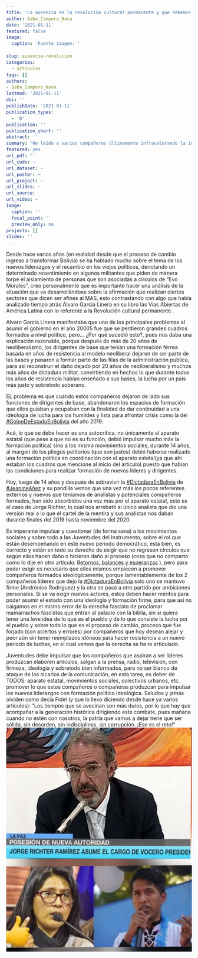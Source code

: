 ```yaml
---
title: 'La ausencia de la revolución cultural permanente y que debemos hacer '
author: Gabo_Campero_Nava
date: '2021-01-11'
featured: false
image:
  caption: 'Fuente imagen: '

slug: ausencia-revolucion
categories:
  - articulos
tags: []
authors:
- Gabo_Campero_Nava
lastmod: '2021-01-11'
doi: ''
publishDate: '2021-01-11'
publication_types:
  - '0'
publication: ''
publication_short: ''
abstract: ''
summary: 'He leído a varios compañeros últimamente infravalorando la importancia de las subnacionales y que exista consenso entre los dirigentes, autoridades del Instrumento político'
featured: yes
url_pdf: ''
url_code: ~
url_dataset: ~
url_poster: ~
url_project: ~
url_slides: ~
url_source: 
url_video: ~
image:
  caption: ''
  focal_point: ''
  preview_only: no
projects: []
slides: ''
---
```


Desde hace varios años (en realidad desde que el proceso de cambio ingreso a transformar Bolivia) se ha hablado mucho sobre el tema de los nuevos liderazgos y el recambio en los viejos políticos, denotando un determinado resentimiento en algunos militantes que piden de manera torpe el aislamiento de personas que son asociadas a círculos de “Evo Morales”, creo personalmente que es importante hacer una análisis de la situación que va desarrollándose sobre la afirmación que realizan ciertos sectores que dicen ser afines al MAS, esto contrastando con algo que había analizado tiempo atrás Alvaro Garcia Linera en su libro las Vías Abiertas de América Latina con lo referente a la Revolución cultural permanente .

Alvaro Garcia Linera manifestaba que uno de los principales problemas al asumir el gobierno en el año 20005 fue que se perdieron grandes cuadros formados a nivel político, pero… ¿Por qué sucedió esto?, pues nos daba una explicación razonable, porque después de más de 20 años de neoliberalismo, los dirigentes de base que tenían una formación férrea basada en años de resistencia al modelo neoliberal dejaron de ser parte de las bases y pasaron a formar parte de las filas de la administración publica, para así reconstruir el daño dejado por 20 años de neoliberalismo y muchos más años de dictadura militar, convirtiendo en hechos lo que durante todos los años de resistencia habían enseñado a sus bases, la lucha por un país más justo y sobretodo soberano.

EL problema es que cuando estos compañeros dejaron de lado sus funciones de dirigentes de base, abandonaron los espacios de formación que ellos guiaban y ocupaban con la finalidad de dar continuidad a una ideología de lucha para los humildes y lista para afrontar crisis como la del [#GolpeDeEstadoEnBolivia](#GolpeDeEstadoEnBolivia) del año 2019.

Acá, lo que se debe hacer es una autocrítica, no únicamente al aparato estatal (que pese a que no es su función, debió impulsar mucho más la formación política) sino a los mismo movimientos sociales, durante 14 años, al margen de los pliegos petitorios (que son justos) debió haberse realizado una formación política en coordinación con el aparato estatal(ya que ahí estaban los cuadros que mencione al inicio del articulo) puesto que habían las condiciones para realizar formación de nuevos líderes y dirigentes.

Hoy, luego de 14 años y después de sobrevivir la [#DictaduraEnBolivia](#DictaduraEnBolivia) de [#JeanineAñez](#JeanineAñez) y su pandilla vemos que una vez más los pocos referentes externos y nuevos que teníamos de analistas y potenciales compañeros formados, han sido absorbidos una vez más por el aparato estatal, este es el caso de Jorge Richter, lo cual nos arrebató al único analista que dio una versión real a lo que el cartel de la mentira y sus analistas nos daban durante finales del 2019 hasta noviembre del 2020.

Es imperante impulsar y cuestionar (de forma sana) a los movimientos sociales y sobre todo a las Juventudes del Instrumento, sobre el rol que están desempeñando en este nuevo periodo democrático, está bien, es correcto y están en todo su derecho de exigir que no regresen círculos que según ellos hacen daño o hicieron daño al proceso (cosa que no comparto como lo dije en otro artículo: [Retornos, balances y esperanzas](https://bit.ly/3nBuBCX) ), pero para poder exigir es necesario que ellos mismos empiecen a promover compañeros formados ideológicamente, porque lamentablemente de los 2 compañeros líderes que dejo la [#DictaduraEnBolivia](#DictaduraEnBolivia) solo uno se mantuvo firme (Andrónico Rodríguez) y la otra se pasó a otro partido por ambiciones personales.
Si se va exigir nuevos actores, estos deben hacer méritos para poder asumir el estado con una ideología y formación firme, para que así no caigamos en el mismo error de la derecha fascista de proclamar mamarrachos fascistas que entran al palacio con la biblia, sin si quiera tener una leve idea de lo que es el pueblo y de lo que consiste la lucha por el pueblo y sobre todo lo que es el proceso de cambio, proceso que fue forjado (con aciertos y errores) por compañeros que hoy desean alejar y peor aún sin tener reemplazos idóneos para hacer resistencia a un nuevo periodo de luchas, en el cual vemos que la derecha se ha re articulado.

Juventudes debe impulsar que los compañeros que aspiran a ser líderes produzcan elaboren artículos, salgan a la prensa, radio, televisión, con firmeza, ideología y sobretodo bien informados, para no ser blanco de ataque de los sicarios de la comunicación, en esta tarea, es deber de TODOS: aparato estatal, movimientos sociales, colectivos urbanos, etc. promover lo que estos compañeros o compañeras produzcan para impulsar los nuevos liderazgos con formación político ideológica.
Saludos y jamás olviden como decía Fidel (y que lo llevo diciendo desde hace ya varios artículos): 
“Los tiempos que se avecinan son más duros, por lo que hay que acompañar a la generación histórica dirigiendo este combate, pues mañana cuando no estén con nosotros, la patria que vamos a dejar tiene que ser sólida, sin desorden, sin indisciplinas, sin corrupción. ¡Ese es el reto!”
![](1.jpeg)

